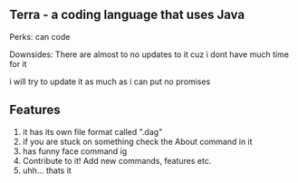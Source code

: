 Terra - a coding language that uses Java
-----------------------------------------
Perks:
can code

Downsides:
There are almost to no updates to it cuz i dont have much time for it

i will try to update it as much as i can put no promises

Features
---------
1. it has its own file format called ".dag"
2. if you are stuck on something check the About command in it
3. has funny face command ig
4. Contribute to it! Add new commands, features etc.
5. uhh... thats it
